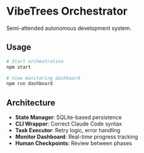 # VibeTrees Orchestrator

Semi-attended autonomous development system.

## Usage

```bash
# Start orchestration
npm start

# View monitoring dashboard
npm run dashboard
```

## Architecture

- **State Manager**: SQLite-based persistence
- **CLI Wrapper**: Correct Claude Code syntax
- **Task Executor**: Retry logic, error handling
- **Monitor Dashboard**: Real-time progress tracking
- **Human Checkpoints**: Review between phases
